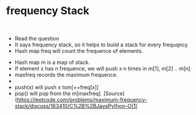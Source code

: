 # frequency Stack
​
- Read the question
- It says frequency stack, so it helps to build a stack for every frequqncy
​
- Hash map freq will count the frequence of elements.
* Hash map m is a map of stack.
* If element x has n frequence, we will push x n times in m[1], m[2] .. m[n]
* maxfreq records the maximum frequence.
*
* push(x) will push x tom[++freq[x]]
* pop() will pop from the m[maxfreq]
​
[Source](https://leetcode.com/problems/maximum-frequency-stack/discuss/163410/C%2B%2BJavaPython-O(1)